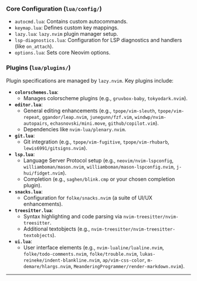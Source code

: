 
### Core Configuration (`lua/config/`)

*   `autocmd.lua`: Contains custom autocommands.
*   `keymap.lua`: Defines custom key mappings.
*   `lazy.lua`: `lazy.nvim` plugin manager setup.
*   `lsp-diagnostics.lua`: Configuration for LSP diagnostics and handlers (like `on_attach`).
*   `options.lua`: Sets core Neovim options.

### Plugins (`lua/plugins/`)

Plugin specifications are managed by `lazy.nvim`. Key plugins include:

*   **`colorschemes.lua`**:
    *   Manages colorscheme plugins (e.g., `gruvbox-baby`, `tokyodark.nvim`).
*   **`editor.lua`**:
    *   General editing enhancements (e.g., `tpope/vim-sleuth`, `tpope/vim-repeat`, `ggandor/leap.nvim`, `junegunn/fzf.vim`, `windwp/nvim-autopairs`, `echasnovski/mini.move`, `github/copilot.vim`).
    *   Dependencies like `nvim-lua/plenary.nvim`.
*   **`git.lua`**:
    *   Git integration (e.g., `tpope/vim-fugitive`, `tpope/vim-rhubarb`, `lewis6991/gitsigns.nvim`).
*   **`lsp.lua`**:
    *   Language Server Protocol setup (e.g., `neovim/nvim-lspconfig`, `williamboman/mason.nvim`, `williamboman/mason-lspconfig.nvim`, `j-hui/fidget.nvim`).
    *   Completion (e.g., `saghen/blink.cmp` or your chosen completion plugin).
*   **`snacks.lua`**:
    *   Configuration for `folke/snacks.nvim` (a suite of UI/UX enhancements).
*   **`treesitter.lua`**:
    *   Syntax highlighting and code parsing via `nvim-treesitter/nvim-treesitter`.
    *   Additional textobjects (e.g., `nvim-treesitter/nvim-treesitter-textobjects`).
*   **`ui.lua`**:
    *   User interface elements (e.g., `nvim-lualine/lualine.nvim`, `folke/todo-comments.nvim`, `folke/trouble.nvim`, `lukas-reineke/indent-blankline.nvim`, `ap/vim-css-color`, `m-demare/hlargs.nvim`, `MeanderingProgrammer/render-markdown.nvim`).

---

